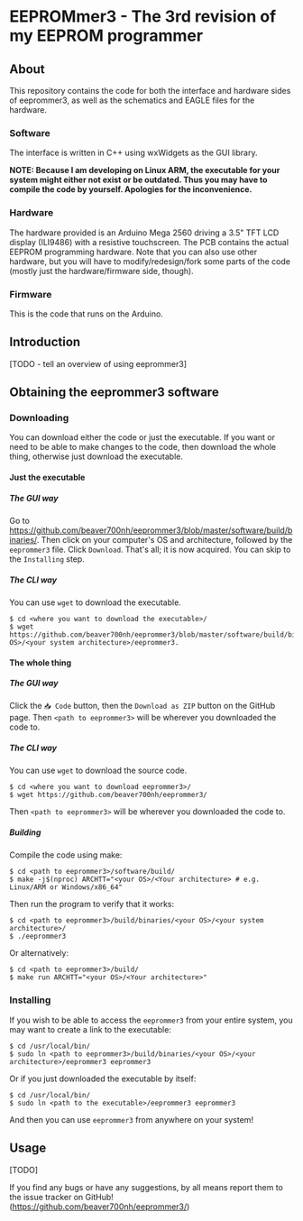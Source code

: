 # EEPROMmer3 -  The 3rd revision of my EEPROM programmer

## About

This repository contains the code for both the interface and hardware
sides of eeprommer3, as well as the schematics and EAGLE files for the
hardware.

### Software
The interface is written in C++ using wxWidgets as the GUI library.

**NOTE: Because I am developing on Linux ARM, the executable for your
system might either not exist or be outdated. Thus you may have to
compile the code by yourself. Apologies for the inconvenience.**

### Hardware
The hardware provided is an Arduino Mega 2560 driving a 3.5" TFT LCD
display (ILI9486) with a resistive touchscreen. The PCB contains the
actual EEPROM programming hardware. Note that you can also use other
hardware, but you will have to modify/redesign/fork some parts of the
code (mostly just the hardware/firmware side, though).

### Firmware
This is the code that runs on the Arduino.

## Introduction

\[TODO - tell an overview of using eeprommer3]

## Obtaining the eeprommer3 software

### Downloading

You can download either the code or just the executable. If you want or
need to be able to make changes to the code, then download the whole
thing, otherwise just download the executable.

#### Just the executable

##### The GUI way

Go to https://github.com/beaver700nh/eeprommer3/blob/master/software/build/binaries/.
Then click on your computer's OS and architecture, followed by the
`eeprommer3` file. Click `Download`. That's all; it is now acquired. You
can skip to the `Installing` step.

##### The CLI way

You can use `wget` to download the executable.

```shell
$ cd <where you want to download the executable>/
$ wget https://github.com/beaver700nh/eeprommer3/blob/master/software/build/binaries/<your OS>/<your system architecture>/eeprommer3.
```

#### The whole thing

##### The GUI way

Click the `📥 Code` button, then the `Download as ZIP` button on the
GitHub page. Then `<path to eeprommer3>` will be wherever you downloaded
the code to.

##### The CLI way

You can use `wget` to download the source code.

```shell
$ cd <where you want to download eeprommer3>/
$ wget https://github.com/beaver700nh/eeprommer3/
```

Then `<path to eeprommer3>` will be wherever you downloaded the code to.

##### Building

Compile the code using make:
```shell
$ cd <path to eeprommer3>/software/build/
$ make -j$(nproc) ARCHTT="<your OS>/<Your architecture> # e.g. Linux/ARM or Windows/x86_64"
```

Then run the program to verify that it works:
```shell
$ cd <path to eeprommer3>/build/binaries/<your OS>/<your system architecture>/
$ ./eeprommer3
```

Or alternatively:
```shell
$ cd <path to eeprommer3>/build/
$ make run ARCHTT="<your OS>/<Your architecture>"
```

### Installing

If you wish to be able to access the `eeprommer3` from your
entire system, you may want to create a link to the executable:
```shell
$ cd /usr/local/bin/
$ sudo ln <path to eeprommer3>/build/binaries/<your OS>/<your architecture>/eeprommer3 eeprommer3
```

Or if you just downloaded the executable by itself:
```shell
$ cd /usr/local/bin/
$ sudo ln <path to the executable>/eeprommer3 eeprommer3
```

And then you can use `eeprommer3` from anywhere on your system!

## Usage

\[TODO]

If you find any bugs or have any suggestions, by all means report them
to the issue tracker on GitHub!
(https://github.com/beaver700nh/eeprommer3/)
